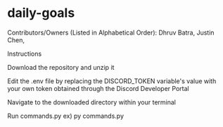 # daily-goals
Contributors/Owners (Listed in Alphabetical Order): Dhruv Batra, Justin Chen,

Instructions

Download the repository and unzip it

Edit the .env file by replacing the DISCORD_TOKEN variable's value with your own token obtained through the Discord Developer Portal

Navigate to the downloaded directory within your terminal

Run commands.py ex) py commands.py
